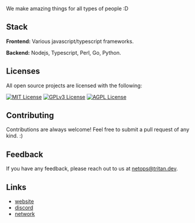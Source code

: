 We make amazing things for all types of people :D 


## Stack

**Frontend:** Various javascript/typescript frameworks.

**Backend:** Nodejs, Typescript, Perl, Go, Python.


## Licenses

All open source projects are licensed with the following:

[![MIT License](https://img.shields.io/badge/License-MIT-green.svg)](https://choosealicense.com/licenses/mit/)
[![GPLv3 License](https://img.shields.io/badge/License-GPL%20v3-yellow.svg)](https://opensource.org/licenses/)
[![AGPL License](https://img.shields.io/badge/license-AGPL-blue.svg)](http://www.gnu.org/licenses/agpl-3.0)


## Contributing

Contributions are always welcome! Feel  free to submit a pull request of any kind. :)


## Feedback

If you have any feedback, please reach out to us at netops@tritan.dev.


## Links

 - [website](https://tritan.gg)
- [discord](https://discord.gg/XvKmZUUHaQ)
- [network](https://bgp.tools/as393577)




